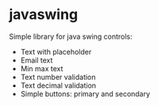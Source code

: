 # javaswing

Simple library for java swing controls:

- Text with placeholder
- Email text
- Min max text
- Text number validation
- Text decimal validation
- Simple buttons: primary and secondary
